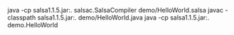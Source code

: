 java -cp salsa1.1.5.jar:. salsac.SalsaCompiler demo/HelloWorld.salsa
javac -classpath salsa1.1.5.jar:. demo/HelloWorld.java
java -cp salsa1.1.5.jar:. demo.HelloWorld